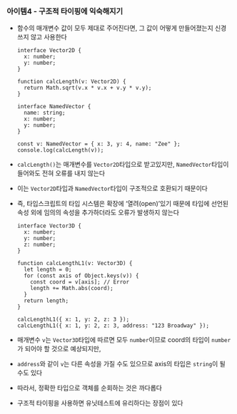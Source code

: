 ### 아이템4 - 구조적 타이핑에 익숙해지기

- 함수의 매개변수 값이 모두 제대로 주어진다면, 그 값이 어떻게 만들어졌는지 신경쓰지 않고 사용한다

  ```tsx
  interface Vector2D {
    x: number;
    y: number;
  }

  function calcLength(v: Vector2D) {
    return Math.sqrt(v.x * v.x + v.y * v.y);
  }

  interface NamedVector {
    name: string;
    x: number;
    y: number;
  }

  const v: NamedVector = { x: 3, y: 4, name: "Zee" };
  console.log(calcLength(v));
  ```

- `calcLength()`는 매개변수를 `Vector2D`타입으로 받고있지만, `NamedVector`타입이 들어와도 전혀 오류를 내지 않는다
- 이는 `Vector2D`타입과 `NamedVector`타입이 구조적으로 호환되기 때문이다
- 즉, 타입스크립트의 타입 시스템은 확장에 ‘열려(open)’있기 때문에 타입에 선언된 속성 외에 임의의 속성을 추가하더라도 오류가 발생하지 않는다

  ```tsx
  interface Vector3D {
    x: number;
    y: number;
    z: number;
  }

  function calcLengthL1(v: Vector3D) {
    let length = 0;
    for (const axis of Object.keys(v)) {
      const coord = v[axis]; // Error
      length += Math.abs(coord);
    }
    return length;
  }

  calcLengthL1({ x: 1, y: 2, z: 3 });
  calcLengthL1({ x: 1, y: 2, z: 3, address: "123 Broadway" });
  ```

- 매개변수 `v`는 `Vector3D`타입에 따르면 모두 `number`이므로 coord의 타입이 `number`가 되어야 할 것으로 예상되지만,
- `address`와 같이 `v`는 다른 속성을 가질 수도 있으므로 axis의 타입은 `string`이 될 수도 있다
- 따라서, 정확한 타입으로 객체를 순회하는 것은 까다롭다
- 구조적 타이핑을 사용하면 유닛테스트에 유리하다는 장점이 있다
